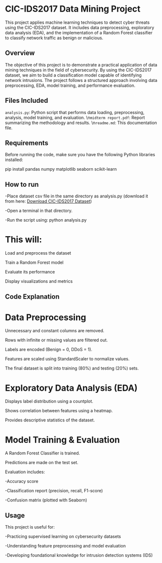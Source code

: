 # CIC-IDS2017 Data Mining Project

This project applies machine learning techniques to detect cyber threats using the CIC-IDS2017 dataset. It includes data preprocessing, exploratory data analysis (EDA), and the implementation of a Random Forest classifier to classify network traffic as benign or malicious.

## Overview

The objective of this project is to demonstrate a practical application of data mining techniques in the field of cybersecurity. By using the CIC-IDS2017 dataset, we aim to build a classification model capable of identifying network intrusions. The project follows a structured approach involving data preprocessing, EDA, model training, and performance evaluation.

## Files Included

 `analysis.py`: Python script that performs data loading, preprocessing, analysis, model training, and evaluation.
 \n`midterm report.pdf`: Report summarizing the methodology and results.
 \n`readme.md`: This documentation file.

## Requirements

Before running the code, make sure you have the following Python libraries installed:


pip install pandas numpy matplotlib seaborn scikit-learn

## How to run

-Place dataset csv file in the same directory as analysis.py (download it from here: [Download CIC-IDS2017 Dataset](https://drive.google.com/file/d/1_1yKjeXzgjLef4LDhag3xMPaQklEomUP/view?usp=drive_link))

-Open a terminal in that directory.

-Run the script using:
python analysis.py


# This will:

Load and preprocess the dataset

Train a Random Forest model

Evaluate its performance

Display visualizations and metrics



## Code Explanation
# Data Preprocessing
Unnecessary and constant columns are removed.

Rows with infinite or missing values are filtered out.

Labels are encoded (Benign = 0, DDoS = 1).

Features are scaled using StandardScaler to normalize values.

The final dataset is split into training (80%) and testing (20%) sets.

# Exploratory Data Analysis (EDA)
Displays label distribution using a countplot.

Shows correlation between features using a heatmap.

Provides descriptive statistics of the dataset.


# Model Training & Evaluation
A Random Forest Classifier is trained.

Predictions are made on the test set.

Evaluation includes:

-Accuracy score

-Classification report (precision, recall, F1-score)

-Confusion matrix (plotted with Seaborn)

## Usage
This project is useful for:

-Practicing supervised learning on cybersecurity datasets

-Understanding feature preprocessing and model evaluation

-Developing foundational knowledge for intrusion detection systems (IDS)

